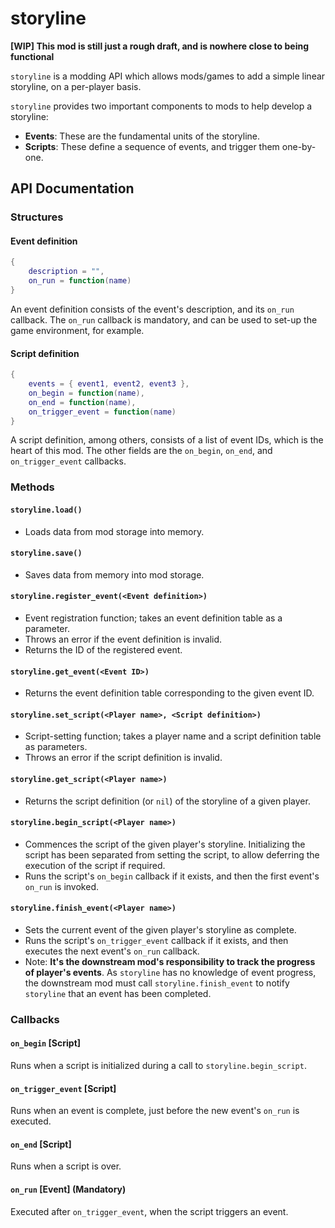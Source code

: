# storyline

**[WIP] This mod is still just a rough draft, and is nowhere close to being functional**

`storyline` is a modding API which allows mods/games to add a simple linear
storyline, on a per-player basis.

`storyline` provides two important components to mods to help develop a storyline:

- **Events**: These are the fundamental units of the storyline.
- **Scripts**: These define a sequence of events, and trigger them one-by-one.

## API Documentation

### Structures

#### Event definition

```lua
{
	description = "",
	on_run = function(name)
}
```

An event definition consists of the event's description, and its `on_run`
callback. The `on_run` callback is mandatory, and can be used to set-up
the game environment, for example.

#### Script definition

```lua
{
	events = { event1, event2, event3 },
	on_begin = function(name),
	on_end = function(name),
	on_trigger_event = function(name)
}
```

A script definition, among others, consists of a list of event IDs, which is
the heart of this mod. The other fields are the `on_begin`, `on_end`, and
`on_trigger_event` callbacks.

### Methods

#### `storyline.load()`

- Loads data from mod storage into memory.

#### `storyline.save()`

- Saves data from memory into mod storage.

#### `storyline.register_event(<Event definition>)`

- Event registration function; takes an event definition table as a parameter.
- Throws an error if the event definition is invalid.
- Returns the ID of the registered event.

#### `storyline.get_event(<Event ID>)`

- Returns the event definition table corresponding to the given event ID.

#### `storyline.set_script(<Player name>, <Script definition>)`

- Script-setting function; takes a player name and a script definition table
  as parameters.
- Throws an error if the script definition is invalid.

#### `storyline.get_script(<Player name>)`

- Returns the script definition (or `nil`) of the storyline of a given player.

#### `storyline.begin_script(<Player name>)`

- Commences the script of the given player's storyline. Initializing the script
  has been separated from setting the script, to allow deferring the execution
  of the script if required.
- Runs the script's `on_begin` callback if it exists, and then the first event's
  `on_run` is invoked.

#### `storyline.finish_event(<Player name>)`

- Sets the current event of the given player's storyline as complete.
- Runs the script's `on_trigger_event` callback if it exists, and then executes
  the next event's `on_run` callback.
- Note: **It's the downstream mod's responsibility to track the progress of
  player's events**. As `storyline` has no knowledge of event progress, the
  downstream mod must call `storyline.finish_event` to notify `storyline`
  that an event has been completed.

### Callbacks

#### `on_begin` [Script]

Runs when a script is initialized during a call to `storyline.begin_script`.

#### `on_trigger_event` [Script]

Runs when an event is complete, just before the new event's `on_run` is executed.

#### `on_end` [Script]

Runs when a script is over.

#### `on_run` [Event] (Mandatory)

Executed after `on_trigger_event`, when the script triggers an event.
